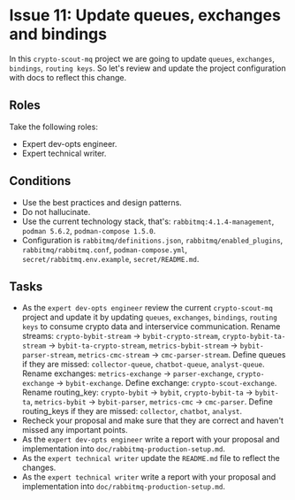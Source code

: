 # Issue 11: Update queues, exchanges and bindings

In this `crypto-scout-mq` project we are going to update `queues`, `exchanges`, `bindings`, `routing keys`.
So let's review and update the project configuration with docs to reflect this change.

## Roles

Take the following roles:

- Expert dev-opts engineer.
- Expert technical writer.

## Conditions

- Use the best practices and design patterns.
- Do not hallucinate.
- Use the current technology stack, that's: `rabbitmq:4.1.4-management`, `podman 5.6.2`, `podman-compose 1.5.0`.
- Configuration is `rabbitmq/definitions.json`, `rabbitmq/enabled_plugins`, `rabbitmq/rabbitmq.conf`,
  `podman-compose.yml`, `secret/rabbitmq.env.example`, `secret/README.md`.

## Tasks

- As the `expert dev-opts engineer` review the current `crypto-scout-mq` project and update it by updating `queues`,
  `exchanges`, `bindings`, `routing keys` to consume crypto data and interservice communication. Rename streams:
  `crypto-bybit-stream` -> `bybit-crypto-stream`, `crypto-bybit-ta-stream` -> `bybit-ta-crypto-stream`,
  `metrics-bybit-stream` -> `bybit-parser-stream`, `metrics-cmc-stream` -> `cmc-parser-stream`.
  Define queues if they are missed: `collector-queue`, `chatbot-queue`, `analyst-queue`. Rename exchanges:
  `metrics-exchange` -> `parser-exchange`, `crypto-exchange` -> `bybit-exchange`. Define exchange:
  `crypto-scout-exchange`. Rename routing_key: `crypto-bybit` -> `bybit`, `crypto-bybit-ta` -> `bybit-ta`, 
  `metrics-bybit` -> `bybit-parser`, `metrics-cmc` -> `cmc-parser`. Define routing_keys if they are missed: `collector`, 
  `chatbot`, `analyst`.
- Recheck your proposal and make sure that they are correct and haven't missed any important points.
- As the `expert dev-opts engineer` write a report with your proposal and implementation into
  `doc/rabbitmq-production-setup.md`.
- As the `expert technical writer` update the `README.md` file to reflect the changes.
- As the `expert technical writer` write a report with your proposal and implementation into
  `doc/rabbitmq-production-setup.md`.